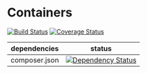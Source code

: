Containers
============

[![Build Status](https://travis-ci.org/NetCommons3/Containers.svg)](https://travis-ci.org/NetCommons3/Containers)
[![Coverage Status](https://coveralls.io/repos/NetCommons3/Containers/badge.png)](https://coveralls.io/r/NetCommons3/Containers)

| dependencies | status |
| ------------ | ------ |
| composer.json | [![Dependency Status](https://www.versioneye.com/user/projects/536c73ad14c158229a00002c/badge.png)](https://www.versioneye.com/user/projects/536c73ad14c158229a00002c)
